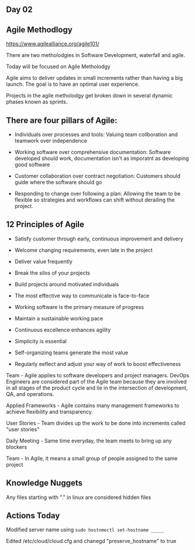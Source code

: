 ## Day 02

## Agile Methodlogy
https://www.agilealliance.org/agile101/

There are two metholodgies in Software Development, waterfall and agile.

Today will be focused on Agile Metholodgy

Agile aims to deliver updates in small increments rather than having a big launch. The goal is to have an optimal user experience.

Projects in the agile metholodgy get broken down in several dynamic phases known as sprints.

## There are four pillars of Agile:

- Individuals over processes and tools: Valuing team collboration and teamwork over independence

- Working software over comprehensive documentation: Software developed should work, documentation isn't as imporatnt as developing good software

- Customer collaboration over contract negotiation: Customers should guide where the software should go

- Responding to change over following a plan: Allowing the team to be flexible so strategies and workflows can shift without derailing the project.

## 12 Principles of Agile

- Satisfy customer through early, continuous improvement and delivery

- Welcome changing requirements, even late in the project

- Deliver value frequently

- Break the silos of your projects

- Build projects around motivated individuals

- The most effective way to communicate is face-to-face

- Working software is the primary measure of progress

- Maintain a sustainable working pace

- Continuous excellence enhances agility

- Simplicity is essential

- Self-organizing teams generate the most value

- Regularly eeflect and adjust your way of work to boost effectiveness

Team - Agile applies to software developers and project managers. DevOps Engineers are considered part of the Agile team because they are involved in all stages of the product cycle and lie in the intersection of development, QA, and operations.

Applied Frameworks - Agile contains many management frameworks to achieve flexibility and transparency.

User Stories - Team divides up the work to be done into increments called "user stories"

Daily Meeting - Same time everyday, the team meets to bring up any blockers

Team - In Agile, it means a small group of people assigned to the same project


## Knowledge Nuggets

Any files starting with "." in linux are considered hidden files

## Actions Today

Modified server name using ```sudo hostnmectl set-hostname _____```

Edited /etc/cloud/cloud.cfg and chanegd "preserve_hostname" to true


